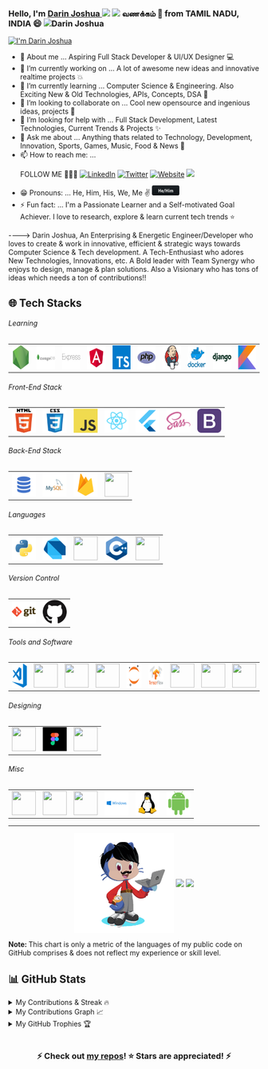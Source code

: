 ### Hello, I'm <a href="https://darinjoshua-dev.github.io/Darin-Joshua-Portfolio/"> Darin Joshua </a> <img src="https://emojis.slackmojis.com/emojis/images/1531849430/4246/blob-sunglasses.gif?1531849430" width="28"/> <img src="https://media.giphy.com/media/hvRJCLFzcasrR4ia7z/giphy.gif" width="28"> வணக்கம் 🙏 from TAMIL NADU, INDIA 😄 ![Darin Joshua](https://komarev.com/ghpvc/?username=DarinJoshua-dev&style=plastic)
<!--
**DarinJoshua-dev/DarinJoshua-dev** is a ✨ _special_ ✨ repository because its `README.md` (this file) appears on my GitHub profile. -->
[![I'm Darin Joshua](https://res.cloudinary.com/darin-joshua/image/upload/v1597519821/EnhanceLinkedinBanner_2_o96nrs.png)](https://darinjoshua-dev.github.io/Darin-Joshua-Portfolio/)

- 📢 About me ... Aspiring Full Stack Developer & UI/UX Designer 💻
- 🔭 I’m currently working on ... A lot of awesome new ideas and innovative realtime projects 💥
- 🌱 I’m currently learning ... Computer Science & Engineering. Also Exciting New & Old Technologies, APIs, Concepts, DSA 🤩 
- 🤝 I’m looking to collaborate on ... Cool new opensource and ingenious ideas, projects 🎯
- 🤔 I’m looking for help with ... Full Stack Development, Latest Technologies, Current Trends & Projects ✨
- 💬 Ask me about ... Anything thats related to Technology, Development, Innovation, Sports, Games, Music, Food & News 🥇
- 📫 How to reach me: ... <p> FOLLOW ME 🤗😁🙂 <a href="https://www.linkedin.com/in/darin-joshua-d"><img src="https://img.shields.io/badge/LinkedIn--_.svg?style=social&logo=linkedin" alt="LinkedIn"></a> <a href="https://twitter.com/D_DarinJoshua"><img src="https://img.shields.io/badge/Twitter--_.svg?style=social&logo=twitter" alt="Twitter"></a> <a href="https://darinjoshua-dev.github.io/Darin-Joshua-Portfolio/"><img src="https://img.shields.io/website?logoColor=white&up_color=blue&up_message=visit%20now&url=https%3A%2F%2Fdarinjoshua-dev.github.io%2FDarin-Joshua-Portfolio%2F" alt="Website"></a> <a href="mailto:dj2000official@gmail.com"><img src="https://img.shields.io/badge/email-mail%20now-blue"></a></p> 
- 😁 Pronouns: ... He, Him, His, We, Me ✌ <img src="https://github.com/MikeCodesDotNET/ColoredBadges/blob/master/svg/pronouns/hehim.svg" width=55 height=20>
- ⚡ Fun fact: ... I'm a Passionate Learner and a Self-motivated Goal Achiever. I love to research, explore & learn current tech trends ⭐

----> Darin Joshua, An Enterprising & Energetic Engineer/Developer who loves to create & work in innovative, efficient & strategic ways towards Computer Science & Tech development. A Tech-Enthusiast who adores New Technologies, Innovations, etc. A Bold leader with Team Synergy who enjoys to design, manage & plan solutions. Also a Visionary who has tons of ideas which needs a ton of contributions!!

## 🌐 Tech Stacks

###### Learning

<table>
<tbody>
<p align=left>
<tr>
<td><a href="https://nodejs.org" target="_blank"><img height="48px" width="48px" src="https://raw.githubusercontent.com/github/explore/80688e429a7d4ef2fca1e82350fe8e3517d3494d/topics/nodejs/nodejs.png"></a></td>
  
<td><a href="https://www.mongodb.com/" target="_blank"><img height="48px" width="48px" src="https://raw.githubusercontent.com/github/explore/80688e429a7d4ef2fca1e82350fe8e3517d3494d/topics/mongodb/mongodb.png"></a></td>

<td><a href="https://expressjs.com" target="_blank"> <img height="48px" width="48px" src="https://raw.githubusercontent.com/github/explore/80688e429a7d4ef2fca1e82350fe8e3517d3494d/topics/express/express.png"></a></td>

<td><a href="https://angular.io/" target="_blank"> <img height="48px" width="48px" src="https://raw.githubusercontent.com/github/explore/80688e429a7d4ef2fca1e82350fe8e3517d3494d/topics/angular/angular.png"></a></td>

<td><a href="https://www.typescriptlang.org/" target="_blank"><img height="48px" width="48px" src="https://raw.githubusercontent.com/github/explore/80688e429a7d4ef2fca1e82350fe8e3517d3494d/topics/typescript/typescript.png"></a></td>

<td><a href="https://www.php.net/" target="_blank"><img height="48px" width="48px" src="https://raw.githubusercontent.com/github/explore/80688e429a7d4ef2fca1e82350fe8e3517d3494d/topics/php/php.png"></a></td>

<td><a href="https://www.jenkins.io/" target="_blank"><img height="48px" width="48px" src="https://github.com/github/explore/blob/main/topics/jenkins/jenkins.png"></a></td>

<td><a href="https://www.docker.com/" target="_blank"><img height="48px" width="48px" src="https://raw.githubusercontent.com/github/explore/80688e429a7d4ef2fca1e82350fe8e3517d3494d/topics/docker/docker.png"></a></td>

<td><a href="https://www.djangoproject.com/" target="_blank"><img height="48px" width="48px" src="https://raw.githubusercontent.com/github/explore/80688e429a7d4ef2fca1e82350fe8e3517d3494d/topics/django/django.png"></a></td>

<td><a href="https://kotlinlang.org/" target="_blank"><img height="48px" width="48px" src="https://raw.githubusercontent.com/github/explore/80688e429a7d4ef2fca1e82350fe8e3517d3494d/topics/kotlin/kotlin.png"></a></td>
</tr></p>
</tbody>
</table>

###### Front-End Stack

<table>
<tbody>
<p align=left><tr>
<td><a href="https://developer.mozilla.org/en-US/docs/Web/HTML" target="_blank"><img height="48px" width="48px" src="https://raw.githubusercontent.com/github/explore/80688e429a7d4ef2fca1e82350fe8e3517d3494d/topics/html/html.png"></a></td>

<td><a href="https://developer.mozilla.org/en-US/docs/Web/CSS" target="_blank"><img height="48px" width="48px" src="https://raw.githubusercontent.com/github/explore/80688e429a7d4ef2fca1e82350fe8e3517d3494d/topics/css/css.png"></a></td>

<td><a href="https://developer.mozilla.org/en-US/docs/Web/JavaScript" target="_blank"><img height="48px" width="48px" src="https://raw.githubusercontent.com/github/explore/80688e429a7d4ef2fca1e82350fe8e3517d3494d/topics/javascript/javascript.png"></a></td>

<td><a href="https://reactjs.org/" target="_blank"><img height="48px" width="48px" src="https://raw.githubusercontent.com/github/explore/80688e429a7d4ef2fca1e82350fe8e3517d3494d/topics/react/react.png"></a></td>

<td><a href="https://flutter.dev/" target="_blank"><img height="48px" width="48px" src="https://raw.githubusercontent.com/github/explore/80688e429a7d4ef2fca1e82350fe8e3517d3494d/topics/flutter/flutter.png"></a></td>

<td><a href="https://sass-lang.com" target="_blank"><img height="48px" width="48px" src="https://raw.githubusercontent.com/github/explore/80688e429a7d4ef2fca1e82350fe8e3517d3494d/topics/sass/sass.png"></a></td>

<td><a href="https://getbootstrap.com" target="_blank"><img height="48px" width="48px" src="https://raw.githubusercontent.com/github/explore/80688e429a7d4ef2fca1e82350fe8e3517d3494d/topics/bootstrap/bootstrap.png"></a></td>
</tr></p>
</tbody>
</table>

###### Back-End Stack

<table>
<tbody>
<p align=left><tr>
<td><a href="https://www.w3schools.com/sql/sql_intro.asp" target="_blank"><img height="48px" width="48px" src="https://raw.githubusercontent.com/github/explore/80688e429a7d4ef2fca1e82350fe8e3517d3494d/topics/sql/sql.png"></a></td>
  
<td><a href="https://www.mysql.com/" target="_blank"><img height="48px" width="48px" src="https://github.com/github/explore/blob/main/topics/mysql/mysql.png"></a></td>

<td><a href="https://firebase.google.com/" target="_blank"> <img height="48px" width="48px" src="https://raw.githubusercontent.com/github/explore/80688e429a7d4ef2fca1e82350fe8e3517d3494d/topics/firebase/firebase.png"></a></td>

<td><a href="https://www.heroku.com/" target="_blank"><img height="48px" width="48px" src="https://img.icons8.com/color/48/000000/heroku.png"></a></td>
</tr></p>
</tbody>
</table>


###### Languages

<table>
<tbody>
<p align=left><tr>
<td><a href="https://www.python.org" target="_blank"><img height="48px" width="48px" src="https://raw.githubusercontent.com/github/explore/80688e429a7d4ef2fca1e82350fe8e3517d3494d/topics/python/python.png"></a></td>

<td><a href="https://dart.dev/" target="_blank"><img height="48px" width="48px" src="https://raw.githubusercontent.com/github/explore/80688e429a7d4ef2fca1e82350fe8e3517d3494d/topics/dart/dart.png"></a></td>

<td><a href="https://www.cprogramming.com/" target="_blank"><img height="48px" width="48px" src="https://img.icons8.com/color/48/000000/c-programming.png"></a></td>

<td><a href="https://isocpp.org/" target="_blank"><img height="48px" width="48px" src="https://raw.githubusercontent.com/github/explore/80688e429a7d4ef2fca1e82350fe8e3517d3494d/topics/cpp/cpp.png"></a></td>

<td><a href="https://www.java.com/en/" target="_blank"><img height="48px" width="48px" src="https://img.icons8.com/color/48/000000/java-coffee-cup-logo.png"></a></td>
</tr></p>
</tbody>
</table>

###### Version Control

<table>
<tbody>
<p align=left><tr>
<td><a href="https://git-scm.com/" target="_blank"><img height="48px" width="48px" src="https://raw.githubusercontent.com/github/explore/80688e429a7d4ef2fca1e82350fe8e3517d3494d/topics/git/git.png"></a></td>

<td><a href="https://github.com/" target="_blank"><img height="48px" width="48px" src="https://github.com/github/explore/blob/main/topics/github/github.png"></a></td>
</tr></p>
</tbody>
</table>

###### Tools and Software

<table>
<tbody>
<p align=left>
<tr>
<td><a href="https://code.visualstudio.com/" target="_blank"><img height="48px" width="48px" src="https://raw.githubusercontent.com/github/explore/80688e429a7d4ef2fca1e82350fe8e3517d3494d/topics/visual-studio-code/visual-studio-code.png"></a></td>
  
<td><a href="https://postman.com" target="_blank"><img height="48px" width="48px" src="https://www.vectorlogo.zone/logos/getpostman/getpostman-icon.svg"></a></td>

<td><a href="https://www.google.com/intl/en_in/drive/" target="_blank"><img height="48px" width="48px" src="https://img.icons8.com/fluent/48/000000/google-drive--v2.png"></a></td>

<td><a href="https://www.office.com/" target="_blank"><img height="48px" width="48px" src="https://img.icons8.com/fluent/48/000000/microsoft-office-2019.png"></a></td>

<td><a href="https://jupyter.org/" target="_blank"><img height="48px" width="48px" src="https://raw.githubusercontent.com/github/explore/80688e429a7d4ef2fca1e82350fe8e3517d3494d/topics/jupyter-notebook/jupyter-notebook.png"></a></td>

<td><a href="https://www.tensorflow.org/" target="_blank"><img height="48px" width="48px" src="https://raw.githubusercontent.com/github/explore/80688e429a7d4ef2fca1e82350fe8e3517d3494d/topics/tensorflow/tensorflow.png"></a></td>

<td><a href="https://cloud.google.com/" target="_blank"><img height="48px" width="48px" src="https://img.icons8.com/color/48/000000/google-cloud-platform.png"></a></td>

<td><a href="https://aws.amazon.com/" target="_blank"><img height="48px" width="48px" src="https://img.icons8.com/color/48/000000/amazon-web-services.png"></td>

<td><a href="https://www.tableau.com/" target="_blank"><img height="48px" width="48px" src="https://img.icons8.com/color/48/000000/tableau-software.png"></td>
</tr></p>
</tbody>
</table>

###### Designing

<table>
<tbody>
<p align=left><tr><td><a href="https://www.adobe.com/in/products/xd.html" target="_blank"><img height="48px" width="48px" src="https://img.icons8.com/color/48/000000/adobe-xd.png"></a></td>
  
<td><a href="https://www.figma.com/" target="_blank"><img height="48px" width="48px" src="https://github.com/github/explore/blob/main/topics/figma/figma.png"></a></td>  

<td><a href="https://www.canva.com/" target="_blank"><img height="48px" width="48px" src="https://img.icons8.com/plasticine/100/000000/canva.png"></a></td>
</tr></p>
</tbody>
</table>

###### Misc

<table>
<tbody>
<p align=left><tr>
<td><a href="https://www.google.com/intl/en_in/chrome/" target="_blank"><img height="48px" width="48px" src="https://img.icons8.com/fluent/48/000000/chrome.png"></a></td>
  
<td><a href="https://www.vmware.com/in/products/workstation-pro.html" target="_blank"><img height="48px" width="48px" src="https://img.icons8.com/color/48/000000/vmware.png"></a></td>

<td><a href="https://www.virtualbox.org/" target="_blank"><img height="48px" width="48px" src="https://img.icons8.com/color/48/000000/virtualbox.png"></a></td>
  
<td><a href="https://www.microsoft.com/en-in/windows" target="_blank"><img height="48px" width="48px" src="https://raw.githubusercontent.com/github/explore/80688e429a7d4ef2fca1e82350fe8e3517d3494d/topics/windows/windows.png"></a></td>

<td><a href="https://www.linux.org/" target="_blank"><img height="48px" width="48px" src="https://raw.githubusercontent.com/github/explore/80688e429a7d4ef2fca1e82350fe8e3517d3494d/topics/linux/linux.png"></a></td>

<td><a href="https://www.android.com/intl/en_in/" target="_blank"><img height="48px" width="48px" src="https://raw.githubusercontent.com/github/explore/80688e429a7d4ef2fca1e82350fe8e3517d3494d/topics/android/android.png"></a></td>
</tr></p>
</tbody>
</table>

---
<p align="center">
  <img align="center" src="https://github.com/DarinJoshua-dev/DarinJoshua-dev/blob/master/My-Octocats-n-profile.gif" width="200" height="200"> 
  <img width="40.95%" align="center" src="https://github-readme-stats.vercel.app/api?username=DarinJoshua-dev&include_all_commits=2020&show_icons=true&cache_seconds=3000&theme=tokyonight&line_height=20" />
  <img width="28.95%" align="center" src="https://github-readme-stats.vercel.app/api/top-langs/?username=DarinJoshua-dev&layout=compact&count_private=true&theme=tokyonight&line_height=20&exclude_repo=Emotion-Analysis,BoxoSlide-mini-game,Darin-Joshua-Portfolio">
</p>

<b>Note: </b>This chart is only a metric of the languages of my public code on GitHub comprises & does not reflect my experience or skill level.

## 📊 GitHub Stats 

<details>
  <summary>My Contributions & Streak 🔥</summary>
  <br>
<p align="center">
  <a href="https://github.com/DenverCoder1/github-readme-streak-stats">
    <img src="https://github-readme-streak-stats.herokuapp.com/?user=DarinJoshua-dev&theme=dark&hide_border=true&background=0D1117&stroke=0000"/>
  </a>
</p>
</details>
<details>
  <summary>My Contributions Graph 📈</summary>
  <br>
<p align=center>
<img align=center src="https://activity-graph.herokuapp.com/graph?username=DarinJoshua-dev&theme=xcode">
</p>
</details>
<details>
  <summary>My GitHub Trophies 🏆</summary>
  <br>
<p align=center>
<img align=center src="https://github-profile-trophy.vercel.app/?username=DarinJoshua-dev&theme=juicyfresh&row=2&column=3&margin-w=8&margin-h=7">
</p>
</details>

# <h3 align="center"><b>⚡ Check out <a href="https://github.com/DarinJoshua-dev?tab=repositories">my repos</a>! ⭐ Stars are appreciated! ⚡</b></h3>
